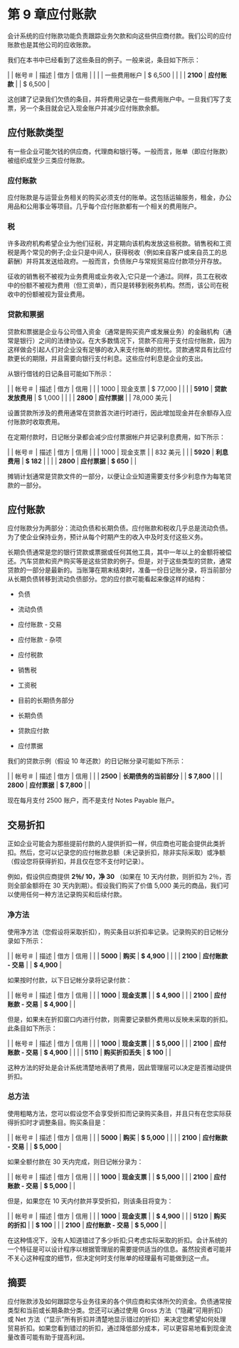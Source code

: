 # 第 9 章应付账款

会计系统的应付账款功能负责跟踪业务欠款和向这些供应商付款。我们公司的应付账款也是其他公司的应收账款。

我们在本书中已经看到了这些条目的例子。一般来说，条目如下所示：

|  | 帐号＃ | 描述 | 借方 | 信用 |
|  |  | 一些费用帐户 | $ 6,500 |  |
|  | **2100** | **应付账款** |  | $ 6,500 |

这创建了记录我们欠债的条目，并将费用记录在一些费用账户中。一旦我们写了支票，另一个条目就会记入现金账户并减少应付账款余额。

## 应付账款类型

有一些企业可能欠钱的供应商，代理商和银行等。一般而言，账单（即应付账款）被组织成至少三类应付账款。

### 应付账款

应付账款是与运营业务相关的购买必须支付的账单。这包括运输服务，租金，办公用品和公用事业等项目。几乎每个应付账款都有一个相关的费用账户。

### 税

许多政府机构希望企业为他们征税，并定期向该机构发放这些税款。销售税和工资税是两个常见的例子;企业只是中间人，获得税收（例如来自客户或来自员工的总薪酬）并将其发送给政府。一般而言，负债账户与常规贸易应付款项分开存放。

征收的销售税不被视为业务费用或业务收入;它只是一个通过。同样，员工在税收中的份额不被视为费用（但工资单），而只是转移到税务机构。然而，该公司在税收中的份额被视为营业费用。

### 贷款和票据

贷款和票据是企业与公司借入资金（通常是购买资产或发展业务）的金融机构（通常是银行）之间的法律协议。在大多数情况下，贷款不应用于支付应付账款，因为这样做会引起人们对企业没有足够的收入来支付账单的担忧。贷款通常具有比应付款更长的期限，并且需要向银行支付利息。这些应付利息是企业的支出。

从银行借钱的日记条目可能如下所示：

|  | 帐号＃ | 描述 | 借方 | 信用 |
|  | 1000 | 现金支票 | $ 77,000 |  |
|  | **5910** | **贷款发放费用** | $ 1,000 |  |
|  | **2800** | **应付票据** |  | 78,000 美元 |

设置贷款所涉及的费用通常在贷款首次进行时进行，因此增加现金并在余额存入应付账款时收取费用。

在定期付​​款时，日记帐分录都会减少应付票据帐户并记录利息费用，如下所示：

|  | 帐号＃ | 描述 | 借方 | 信用 |
|  | 1000 | 现金支票 |  | 832 美元 |
|  | **5920** | **利息费用** | **$ 182** |  |
|  | **2800** | **应付票据** | **$ 650** |  |

摊销计划通常是贷款文件的一部分，以便让企业知道需要支付多少利息作为每笔贷款的一部分。

## 应付账款

应付账款分为两部分：流动负债和长期负债。应付账款和税收几乎总是流动负债。为了使企业保持业务，预计从每个时期产生的收入中及时支付这些义务。

长期负债通常是您的银行贷款或票据或任何其他工具，其中一年以上的金额将被偿还。汽车贷款和资产购买等是这些贷款的例子。但是，对于这些类型的贷款，通常贷款的一部分是最新的。当账簿在期末结束时，准备一份日记账分录，将当前部分从长期负债转移到流动负债部分。您的应付款可能看起来像这样的结构：

*   负债
*   流动负债

*   应付账款 - 交易
*   应付账款 - 杂项
*   应付税款

*   销售税
*   工资税

*   目前的长期债务部分
*   长期负债

*   贷款应付款
*   应付票据

我们的贷款示例（假设 10 年还款）的日记帐分录可能如下所示：

|  | 帐号＃ | 描述 | 借方 | 信用 |
|  | **2500** | **长期债务的当前部分** |  | **$ 7,800** |
|  | **2800** | **应付票据** | **$ 7,800** |  |

现在每月支付 2500 账户，而不是支付 Notes Payable 账户。

## 交易折扣

正如企业可能会为那些提前付款的人提供折扣一样，供应商也可能会提供此类折扣。然后，您可以记录您的应付帐款总额（未记录折扣，除非实际采取）或净额（假设您将获得折扣，并且仅在您不支付时记录）。

例如，假设供应商提供 **2％/ 10，净 30** （如果在 10 天内付款，则折扣为 2％，否则全部金额将在 30 天内到期）。假设我们购买了价值 5,000 美元的商品，我们可以使用任何一种方法记录购买和后续付款。

### 净方法

使用净方法（您假设将采取折扣），购买条目以折扣率记录。记录购买的日记帐分录如下所示：

|  | 帐号＃ | 描述 | 借方 | 信用 |
|  | **5000** | **购买** | **$ 4,900** |  |
|  | **2100** | **应付账款 - 交易** |  | **$ 4,900** |

如果按时付款，以下日记帐分录将记录付款：

|  | 帐号＃ | 描述 | 借方 | 信用 |
|  | **1000** | **现金支票** |  | **$ 4,900** |
|  | **2100** | **应付账款 - 交易** | **$ 4,900** |  |

但是，如果未在折扣窗口内进行付款，则需要记录额外费用以反映未采取的折扣。此条目如下所示：

|  | 帐号＃ | 描述 | 借方 | 信用 |
|  | **1000** | **现金支票** |  | **$ 5,000** |
|  | **2100** | **应付账款 - 交易** | **$ 4,900** |  |
|  | **5110** | **购买折扣丢失** | **$ 100** |  |

这种方法的好处是会计系统清楚地表明了费用，因此管理层可以决定是否推动提供折扣。

### 总方法

使用粗略方法，您可以假设您不会享受折扣而记录购买条目，并且只有在您实际获得折扣时才调整条目。购买条目是：

|  | 帐号＃ | 描述 | 借方 | 信用 |
|  | **5000** | **购买** | **$ 5,000** |  |
|  | **2100** | **应付账款 - 交易** |  | **$ 5,000** |

如果全额付款在 30 天内完成，则日记帐分录为：

|  | 帐号＃ | 描述 | 借方 | 信用 |
|  | **1000** | **现金支票** |  | **$ 5,000** |
|  | **2100** | **应付账款 - 交易** | **$ 5,000** |  |

但是，如果您在 10 天内付款并享受折扣，则该条目将变为：

|  | 帐号＃ | 描述 | 借方 | 信用 |
|  | **1000** | **现金支票** |  | **$ 4,900** |
|  | **5120** | **购买的折扣** |  | **$ 100** |
|  | **2100** | **应付账款 - 交易** | **$ 5,000** |  |

在这种情况下，没有人知道错过了多少折扣;只考虑实际采取的折扣。会计系统的一个特征是可以设计程序以根据管理层的需要提供适当的信息。虽然投资者可能并不关心这种程度的细节，但决定何时支付账单的经理最有可能做到这一点。

## 摘要

应付账款涉及如何跟踪您与业务往来的各个供应商和实体所欠的资金。负债通常按类型和当前或长期条款分类。您还可以通过使用 Gross 方法（“隐藏”可用折扣）或 Net 方法（“显示”所有折扣并清楚地显示错过的折扣）来决定您希望如何处理贸易折扣。如果您看到错过的折扣，通过降低部分成本，可以更容易地看到现金流量改善可能有助于提高利润。